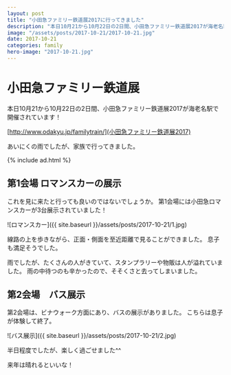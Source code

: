 ```yaml
---
layout: post
title: "小田急ファミリー鉄道展2017に行ってきました"
description: "本日10月21から10月22日の2日間、小田急ファミリー鉄道展2017が海老名駅で開催されています！あいにくの雨でしたが、家族で行ってきました。"
image: "/assets/posts/2017-10-21/2017-10-21.jpg"
date: 2017-10-21
categories: family
hero-image: "2017-10-21.jpg"
---
```


# 小田急ファミリー鉄道展

本日10月21から10月22日の2日間、小田急ファミリー鉄道展2017が海老名駅で開催されています！

[http://www.odakyu.jp/familytrain/](小田急ファミリー鉄道展2017)

あいにくの雨でしたが、家族で行ってきました。

{% include ad.html %}

## 第1会場 ロマンスカーの展示

これを見に来たと行っても良いのではないでしょうか。
第1会場には小田急ロマンスカーが3台展示されていました！

![ロマンスカー]({{ site.baseurl }}/assets/posts/2017-10-21/1.jpg)

線路の上を歩きながら、正面・側面を至近距離で見ることができました。
息子も満足そうでした。

雨でしたが、たくさんの人がきていて、スタンプラリーや物販は人が溢れていました。
雨の中待つのも辛かったので、そそくさと去ってしまいました。


## 第2会場　バス展示

第2会場は、ビナウォーク方面にあり、バスの展示がありました。
こちらは息子が体験して終了。

![バス展示]({{ site.baseurl }}/assets/posts/2017-10-21/2.jpg)


半日程度でしたが、楽しく過ごせました^^

来年は晴れるといいな！
